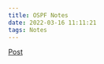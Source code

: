 ```yaml
---
title: OSPF Notes
date: 2022-03-16 11:11:21
tags: Notes
---
```


[Post](https://github.com/n132/XxX/blob/main/Notes/22-Srping/OSPF.pdf)